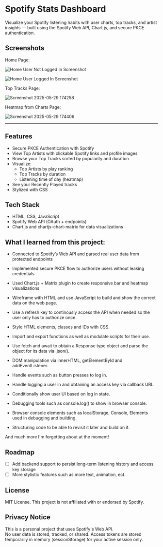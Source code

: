 # Spotify Stats Dashboard

Visualize your Spotify listening habits with user charts, top tracks, and artist insights — built using the Spotify Web API, Chart.js, and secure PKCE authentication.

## Screenshots
Home Page:

![Home User Not Logged In Screenshot](https://github.com/user-attachments/assets/a0a7f722-5090-4a7c-a1e9-010158174c78)

![Home User Logged In Screenshot](https://github.com/user-attachments/assets/ad8aa06a-a9e4-4555-b8c0-e4892a59a88e)

Top Tracks Page:

![Screenshot 2025-05-29 174258](https://github.com/user-attachments/assets/01635e83-f105-4021-9263-d2427fcfc933)

Heatmap from Charts Page:

![Screenshot 2025-05-29 174406](https://github.com/user-attachments/assets/42a2f1b6-c31c-48b4-9b13-8ce1c7672991)

---

## Features

- Secure PKCE Authentication with Spotify
- View Top Artists with clickable Spotify links and profile images
- Browse your Top Tracks sorted by popularity and duration
- Visualize:
  - Top Artists by play ranking
  - Top Tracks by duration
  - Listening time of day (heatmap)
- See your Recently Played tracks
- Stylized with CSS

## Tech Stack

- HTML, CSS, JavaScript
- Spotify Web API (OAuth + endpoints)
- Chart.js and chartjs-chart-matrix for data visualizations


## What I learned from this project:


- Connected to Spotify’s Web API and parsed real user data from protected endpoints
  
- Implemented secure PKCE flow to authorize users without leaking credentials
  
- Used Chart.js + Matrix plugin to create responsive bar and heatmap visualizations

- Wireframe with HTML and use JavaScript to build and show the correct data on the web page.

- Use a refresh key to continously access the API when needed so the user only has to authorize once.

- Style HTML elements, classes and IDs with CSS.

- Import and export functions as well as modulate scripts for their use.

- Use fetch and await to obtain a Response type object and parse the object for its data via .json().

- DOM manipulation via innerHTML, getElementById and addEventListener.

- Handle events such as button presses to log in.

- Handle logging a user in and obtaining an access key via callback URL.

- Conditionally show user UI based on log in state.

- Debugging tools such as console.log() to show in browser console.

- Browser console elements such as localStorage, Console, Elements used in debugging and building.

- Structuring code to be able to revisit it later and build on it.

And much more I'm forgetting about at the moment!


## Roadmap

- [ ] Add backend support to persist long-term listening history and access key storage
- [ ] More stylistic features such as more text, animation, ect.

## License

MIT License. This project is not affiliated with or endorsed by Spotify.

## Privacy Notice

This is a personal project that uses Spotify's Web API.  
No user data is stored, tracked, or shared. Access tokens are stored temporarily in memory (sessionStorage) for your active session only.
